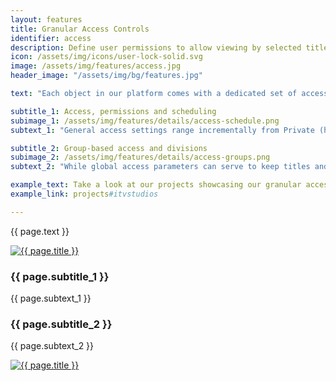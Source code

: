 ```yaml
---
layout: features
title: Granular Access Controls
identifier: access
description: Define user permissions to allow viewing by selected titles and marketing assets, instant preview, and download — for precise and flexible control.
icon: /assets/img/icons/user-lock-solid.svg
image: /assets/img/features/access.jpg
header_image: "/assets/img/bg/features.jpg"

text: "Each object in our platform comes with a dedicated set of access settings, giving you full transparency and keeping you in control of which user is currently receiving which degree of access, be it internal or external users. In addition, titles and/or assets can be grouped in order to give specific clients increased access - for instance in order to keep global access restricted and provide download access only to confirmed licensees."

subtitle_1: Access, permissions and scheduling
subimage_1: /assets/img/features/details/access-schedule.png
subtext_1: "General access settings range incrementally from Private (high-level admins only) to Public (public visitors of the client site). For assets, an additional, separate download permission determines whether or not client users (or even visitors) may download the source file. Each parameter can be scheduled to change at a given point in the future, e.g. to coincide with launch dates or license expiries."

subtitle_2: Group-based access and divisions
subimage_2: /assets/img/features/details/access-groups.png
subtext_2: "While global access parameters can serve to keep titles and assets as restricted as needed, privileged access can easily be granted to selected clients simply by grouping both the titles/assets and users while defining increased group-wide access. Even your company's internal divisions can be separated through a dedicated access parameter and allocation of internal users to the appropriate unit."

example_text: Take a look at our projects showcasing our granular access controls
example_link: projects#itvstudios

---
```


<div class="row">
    <div class="col-md-12">
        <div class="service-details mb-40">
            <p>{{ page.text }}</p>
        </div>
    </div>
</div>
<div class="row">
    <div class="col-xl-6 col-lg-12">
        <div class="s-details-img mb-30">
          <a href="{{ page.subimage_1 }}" class="view">
            <img src="{{ page.subimage_1 }}" alt="{{ page.title }}">  
          </a>
        </div>
    </div>
    <div class="col-xl-6 col-lg-12">
        <div class="service-details mb-40">
            <h3>{{ page.subtitle_1 }}</h3>
            <p>{{ page.subtext_1 }}</p>
        </div>
    </div>
</div>
<div class="row">
    <div class="col-xl-6 col-lg-12">
        <div class="service-details mb-40">
            <h3>{{ page.subtitle_2 }}</h3>
            <p>{{ page.subtext_2 }}</p>
        </div>
    </div>
    <div class="col-xl-6 col-lg-12">
        <div class="s-details-img mb-30">
          <a href="{{ page.subimage_2 }}" class="view">
            <img src="{{ page.subimage_2 }}" class="border" alt="{{ page.title }}">
          </a>
        </div>
    </div>
</div>
